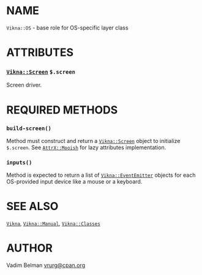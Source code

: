 NAME
====



`Vikna::OS` - base role for OS-specific layer class

ATTRIBUTES
==========



### [`Vikna::Screen`](https://github.com/vrurg/raku-Vikna/blob/v0.0.2/docs/md/Vikna/Screen.md) `$.screen`

Screen driver.

REQUIRED METHODS
================

### `build-screen()`

Method must construct and return a [`Vikna::Screen`](https://github.com/vrurg/raku-Vikna/blob/v0.0.2/docs/md/Vikna/Screen.md) object to initialize `$.screen`. See [`AttrX::Mooish`](https://modules.raku.org/dist/AttrX::Mooish) for lazy attributes implementation.

### `inputs()`

Method is expected to return a list of [`Vikna::EventEmitter`](https://github.com/vrurg/raku-Vikna/blob/v0.0.2/docs/md/Vikna/EventEmitter.md) objects for each OS-provided input device like a mouse or a keyboard.

SEE ALSO
========

[`Vikna`](https://github.com/vrurg/raku-Vikna/blob/v0.0.2/docs/md/Vikna.md), [`Vikna::Manual`](https://github.com/vrurg/raku-Vikna/blob/v0.0.2/docs/md/Vikna/Manual.md), [`Vikna::Classes`](https://github.com/vrurg/raku-Vikna/blob/v0.0.2/docs/md/Vikna/Classes.md)

AUTHOR
======

Vadim Belman <vrurg@cpan.org>

